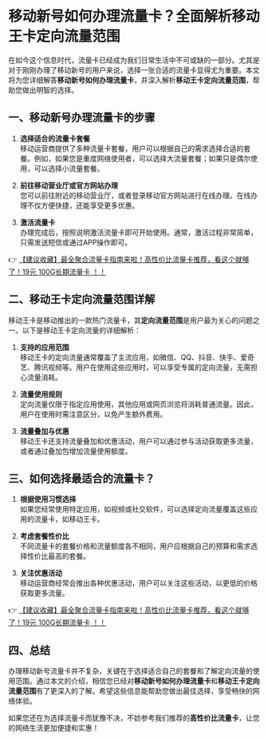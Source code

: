 # 移动新号如何办理流量卡？全面解析移动王卡定向流量范围

在如今这个信息时代，流量卡已经成为我们日常生活中不可或缺的一部分。尤其是对于刚刚办理了移动新号的用户来说，选择一张合适的流量卡显得尤为重要。本文将为您详细解答**移动新号如何办理流量卡**，并深入解析**移动王卡定向流量范围**，帮助您做出明智的选择。

## 一、移动新号办理流量卡的步骤

1. **选择适合的流量卡套餐**  
   移动运营商提供了多种流量卡套餐，用户可以根据自己的需求选择合适的套餐。例如，如果您是重度网络使用者，可以选择大流量套餐；如果只是偶尔使用，可以选择小流量套餐。

2. **前往移动营业厅或官方网站办理**  
   您可以前往附近的移动营业厅，或者登录移动官方网站进行在线办理。在线办理不仅方便快捷，还能享受更多优惠。

3. **激活流量卡**  
   办理完成后，按照说明激活流量卡即可开始使用。通常，激活过程非常简单，只需发送短信或通过APP操作即可。

👉 [【建议收藏】最全聚合流量卡指南来啦！高性价比流量卡推荐，看这个就够了！19元 100G长期流量卡 ！！](https://bit.ly/Liuliangka)

## 二、移动王卡定向流量范围详解

移动王卡是移动推出的一款热门流量卡，其**定向流量范围**是用户最为关心的问题之一。以下是移动王卡定向流量的详细解析：

1. **支持的应用范围**  
   移动王卡的定向流量通常覆盖了主流应用，如微信、QQ、抖音、快手、爱奇艺、腾讯视频等。用户在使用这些应用时，可以享受专属的定向流量，无需担心流量消耗。

2. **流量使用规则**  
   定向流量仅限于指定应用使用，其他应用或网页浏览将消耗普通流量。因此，用户在使用时需注意区分，以免产生额外费用。

3. **流量叠加与优惠**  
   移动王卡还支持流量叠加和优惠活动，用户可以通过参与活动获取更多流量，或者通过叠加包增加流量使用额度。

## 三、如何选择最适合的流量卡？

1. **根据使用习惯选择**  
   如果您经常使用特定应用，如视频或社交软件，可以选择定向流量覆盖这些应用的流量卡，如移动王卡。

2. **考虑套餐性价比**  
   不同流量卡的套餐价格和流量额度各不相同，用户应根据自己的预算和需求选择性价比最高的套餐。

3. **关注优惠活动**  
   移动运营商经常会推出各种优惠活动，用户可以关注这些活动，以更低的价格获取更多流量。

👉 [【建议收藏】最全聚合流量卡指南来啦！高性价比流量卡推荐，看这个就够了！19元 100G长期流量卡 ！！](https://bit.ly/Liuliangka)

## 四、总结

办理移动新号流量卡并不复杂，关键在于选择适合自己的套餐和了解定向流量的使用范围。通过本文的介绍，相信您已经对**移动新号如何办理流量卡**和**移动王卡定向流量范围**有了更深入的了解。希望这些信息能帮助您做出最佳选择，享受畅快的网络体验。

如果您还在为选择流量卡而犹豫不决，不妨参考我们推荐的**高性价比流量卡**，让您的网络生活更加便捷和实惠！